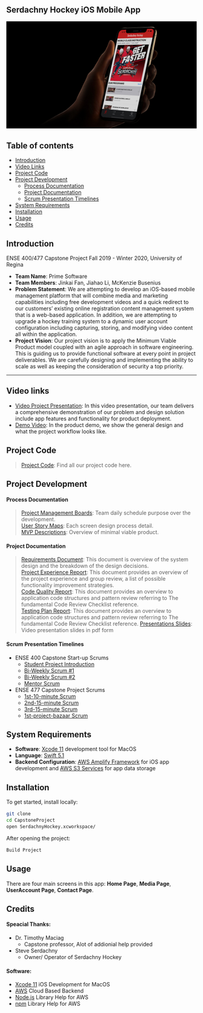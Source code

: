 ## Serdachny Hockey iOS Mobile App

![alt text](images/iPhone-XS-Mockup-new.jpg "Serdachny Hockey IOS Moblie App")

## Table of contents
- [Introduction](#introduction)
- [Video Links](#video-links)
- [Project Code](#project-code)
- [Project Development](#project-development)
  - [Process Documentation](#Process-documentation)
  - [Project Documentation](#project-documentation)
  - [Scrum Presentation Timelines](#scrum-presentation-timelines)
- [System Requirements](#system-requirements)
- [Installation](#installation)
- [Usage](#usage)
- [Credits](#credits)

## Introduction
ENSE 400/477 Capstone Project Fall 2019 - Winter 2020, University of Regina
- **Team Name**: Prime Software
- **Team Members**: Jinkai Fan, Jiahao Li, McKenzie Busenius
- **Problem Statement**: We are attempting to develop an iOS-based mobile management platform that will combine media and marketing capabilities including free development videos and a quick redirect to our customers’ existing online registration content management system that is a web-based application. In addition, we are attempting to upgrade a hockey training system to a dynamic user account configuration including capturing, storing, and modifying video content all within the application.
- **Project Vision**: Our project vision is to apply the Minimum Viable Product model coupled with an agile approach in software engineering. This is guiding us to provide functional software at every point in project deliverables.  We are carefully designing and implementing the ability to scale as well as keeping the consideration of security a top priority.
***

## Video links
- [Video Project Presentation](https://www.markdownguide.org/cheat-sheet/): In this video presentation, our team delivers a comprehensive demonstration of our problem and design solution include app features and functionality for product deployment.
- [Demo Video](https://www.markdownguide.org/cheat-sheet/): In the product demo, we show the general design and what the project workflow looks like.

## Project Code
> [Project Code](ProjectCode/SerdachnyHockey): Find all our project code here.

## Project Development
#### Process Documentation
> [Project Management Boards](ProcessAndProjectDocumentation/ProcessDocumentation/Project-Managment-Boards): Team daily schedule purpose over the development.  
> [User Story Maps](ProcessAndProjectDocumentation/ProcessDocumentation/User-Story-Maps): Each screen design process detail.  
> [MVP Descriptions](ProcessAndProjectDocumentation/ProcessDocumentation/MVP_Descriptions.pdf): Overview of minimal viable product.

#### Project Documentation
> [Requirements Document](ProcessAndProjectDocumentation/ProjectDocumentation/Requirements%20Document.pdf): This document is overview of the system design and the breakdown of the design decisions.  
> [Project Experience Report](ExcecutiveSummaries/ProjectExperienceReport.pdf): This document provides an overview of the project experience and group review, a list of possible functionality improvement strategies.  
> [Code Quality Report](ExcecutiveSummaries/CodeQualityReport.pdf): This document provides an overview to application code structures and pattern review referring to The fundamental Code Review Checklist reference.  
> [Testing Plan Report](ProcessAndProjectDocumentation/ProjectDocumentation/Testing%20Plan.pdf): This document provides an overview to application code structures and pattern review referring to The fundamental Code Review Checklist reference.
> [Presentations Slides](ExcecutiveSummaries/PresentationSlides.pdf): Video presentation slides in pdf form


#### Scrum Presentation Timelines
- ENSE 400 Capstone Start-up Scrums  
    - [Student Project Introduction](ProcessAndProjectDocumentation/ProcessDocumentation/Presentations/ENSE400/Spet-27th-Student-Project-Introductions.pdf)  
    - [Bi-Weekly Scrum #1](ProcessAndProjectDocumentation/ProcessDocumentation/Presentations/ENSE400/Oct-11th-Bi-Weekly-Scrum.pdf)  
    - [Bi-Weekly Scrum #2](ProcessAndProjectDocumentation/ProcessDocumentation/Presentations/ENSE400/Oct%2025th%20Bi-Weekly%20Scrum.pdf)  
    - [Mentor Scrum](ProcessAndProjectDocumentation/ProcessDocumentation/Presentations/ENSE400/Nov-22nd-Mentor-Scrum.pdf)  
- ENSE 477 Capstone Project Scrums
    - [1st-10-minute Scrum](ProcessAndProjectDocumentation/ProcessDocumentation/Presentations/ENSE477/Jan-14th-Bi-Weekly-Scrum.pdf)  
    - [2nd-15-minute Scrum](ProcessAndProjectDocumentation/ProcessDocumentation/Presentations/ENSE477/Jan%2028th%20Bi-Weekly%20Scrum.pdf)  
    - [3rd-15-minute Scrum](ProcessAndProjectDocumentation/ProcessDocumentation/Presentations/ENSE477/Feb-25th-Bi-Weekly-Scrum.pdf)  
    - [1st-project-bazaar Scrum](ProcessAndProjectDocumentation/ProcessDocumentation/Presentations/ENSE477/Mar-10th-Bi-Weekly-Scrum.pdf) 
    
## System Requirements
- **Software**: [Xcode 11](https://developer.apple.com/xcode/) development tool for MacOS
- **Language**: [Swift 5.1](https://developer.apple.com/swift/)
- **Backend Configuration**: [AWS Amplify Framework](https://aws-amplify.github.io/docs/sdk/ios/start?ref=amplify-iOS-btn) for iOS app development and [AWS S3 Services](https://aws.amazon.com/s3/) for app data storage

## Installation
To get started, install locally:

```sh
git clone  
cd CapstoneProject  
open SerdachnyHockey.xcworkspace/
```
After opening the project:
```sh
Build Project
```

## Usage
There are four main screens in this app: **Home Page**, **Media Page**, **UserAccount Page**, **Contact Page**.
 
## Credits
#### Speacial Thanks:
- Dr. Timothy Maciag
  - Capstone professor, Alot of addionial help provided
- Steve Serdachny
  - Owner/ Operator of Serdachny Hockey

#### Software:
- [Xcode 11](https://developer.apple.com/xcode/) iOS Development for MacOS
- [AWS](https://aws.amazon.com) Cloud Based Backend
- [Node.js](https://nodejs.org/en/) Library Help for AWS  
- [npm](https://www.npmjs.com) Library Help for AWS
